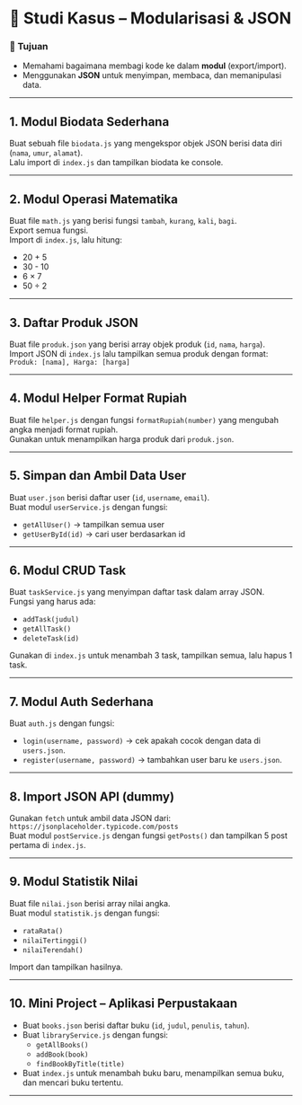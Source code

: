 # 📘 Studi Kasus – Modularisasi & JSON

### 🎯 Tujuan
- Memahami bagaimana membagi kode ke dalam **modul** (export/import).
- Menggunakan **JSON** untuk menyimpan, membaca, dan memanipulasi data.

---

## 1. Modul Biodata Sederhana  
Buat sebuah file `biodata.js` yang mengekspor objek JSON berisi data diri (`nama`, `umur`, `alamat`).  
Lalu import di `index.js` dan tampilkan biodata ke console.

---

## 2. Modul Operasi Matematika  
Buat file `math.js` yang berisi fungsi `tambah`, `kurang`, `kali`, `bagi`.  
Export semua fungsi.  
Import di `index.js`, lalu hitung:  
- 20 + 5  
- 30 - 10  
- 6 × 7  
- 50 ÷ 2  

---

## 3. Daftar Produk JSON  
Buat file `produk.json` yang berisi array objek produk (`id`, `nama`, `harga`).  
Import JSON di `index.js` lalu tampilkan semua produk dengan format:  
`Produk: [nama], Harga: [harga]`

---

## 4. Modul Helper Format Rupiah  
Buat file `helper.js` dengan fungsi `formatRupiah(number)` yang mengubah angka menjadi format rupiah.  
Gunakan untuk menampilkan harga produk dari `produk.json`.

---

## 5. Simpan dan Ambil Data User  
Buat `user.json` berisi daftar user (`id`, `username`, `email`).  
Buat modul `userService.js` dengan fungsi:  
- `getAllUser()` → tampilkan semua user  
- `getUserById(id)` → cari user berdasarkan id  

---

## 6. Modul CRUD Task  
Buat `taskService.js` yang menyimpan daftar task dalam array JSON.  
Fungsi yang harus ada:  
- `addTask(judul)`  
- `getAllTask()`  
- `deleteTask(id)`  

Gunakan di `index.js` untuk menambah 3 task, tampilkan semua, lalu hapus 1 task.

---

## 7. Modul Auth Sederhana  
Buat `auth.js` dengan fungsi:  
- `login(username, password)` → cek apakah cocok dengan data di `users.json`.  
- `register(username, password)` → tambahkan user baru ke `users.json`.  

---

## 8. Import JSON API (dummy)  
Gunakan `fetch` untuk ambil data JSON dari:  
`https://jsonplaceholder.typicode.com/posts`  
Buat modul `postService.js` dengan fungsi `getPosts()` dan tampilkan 5 post pertama di `index.js`.

---

## 9. Modul Statistik Nilai  
Buat file `nilai.json` berisi array nilai angka.  
Buat modul `statistik.js` dengan fungsi:  
- `rataRata()`  
- `nilaiTertinggi()`  
- `nilaiTerendah()`  

Import dan tampilkan hasilnya.

---

## 10. Mini Project – Aplikasi Perpustakaan  
- Buat `books.json` berisi daftar buku (`id`, `judul`, `penulis`, `tahun`).  
- Buat `libraryService.js` dengan fungsi:  
  - `getAllBooks()`  
  - `addBook(book)`  
  - `findBookByTitle(title)`  
- Buat `index.js` untuk menambah buku baru, menampilkan semua buku, dan mencari buku tertentu.  

---
